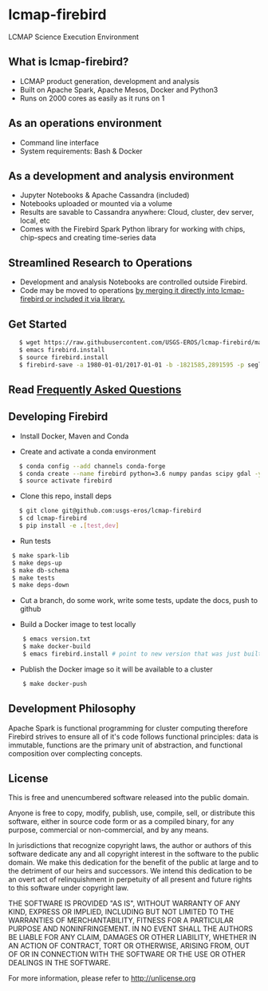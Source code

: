 # lcmap-firebird
LCMAP Science Execution Environment

## What is lcmap-firebird?
* LCMAP product generation, development and analysis
* Built on Apache Spark, Apache Mesos, Docker and Python3
* Runs on 2000 cores as easily as it runs on 1

## As an operations environment
* Command line interface
* System requirements: Bash & Docker

## As a development and analysis environment
* Jupyter Notebooks & Apache Cassandra (included)
* Notebooks uploaded or mounted via a volume 
* Results are savable to Cassandra anywhere: Cloud, cluster, dev server, local, etc
* Comes with the Firebird Spark Python library for working with chips, chip-specs and creating time-series data

## Streamlined Research to Operations
* Development and analysis Notebooks are controlled outside Firebird.
* Code may be moved to operations [by merging it directly into lcmap-firebird or included it via library.](#developing-firebird)


## Get Started
```bash
   $ wget https://raw.githubusercontent.com/USGS-EROS/lcmap-firebird/master/firebird.install.example -O firebird.install
   $ emacs firebird.install
   $ source firebird.install
   $ firebird-save -a 1980-01-01/2017-01-01 -b -1821585,2891595 -p seglength -p ccd -d 2014-01-01 
```

## Read [Frequently Asked Questions](faq.md)

## Developing Firebird

* Install Docker, Maven and Conda

* Create and activate a conda environment
```bash
   $ conda config --add channels conda-forge
   $ conda create --name firebird python=3.6 numpy pandas scipy gdal -y
   $ source activate firebird
```

* Clone this repo, install deps
```bash
   $ git clone git@github.com:usgs-eros/lcmap-firebird
   $ cd lcmap-firebird
   $ pip install -e .[test,dev]
```

* Run tests
```bash
 $ make spark-lib
 $ make deps-up
 $ make db-schema
 $ make tests
 $ make deps-down
```

* Cut a branch, do some work, write some tests, update the docs, push to github

* Build a Docker image to test locally
```bash
    $ emacs version.txt
    $ make docker-build
    $ emacs firebird.install # point to new version that was just built
```

* Publish the Docker image so it will be available to a cluster
```bash
    $ make docker-push
```

## Development Philosophy
Apache Spark is functional programming for cluster computing therefore
Firebird strives to ensure all of it's code follows functional principles:
data is immutable, functions are the primary unit of abstraction, and functional 
composition over complecting concepts.

## License
This is free and unencumbered software released into the public domain.

Anyone is free to copy, modify, publish, use, compile, sell, or
distribute this software, either in source code form or as a compiled
binary, for any purpose, commercial or non-commercial, and by any
means.

In jurisdictions that recognize copyright laws, the author or authors
of this software dedicate any and all copyright interest in the
software to the public domain. We make this dedication for the benefit
of the public at large and to the detriment of our heirs and
successors. We intend this dedication to be an overt act of
relinquishment in perpetuity of all present and future rights to this
software under copyright law.

THE SOFTWARE IS PROVIDED "AS IS", WITHOUT WARRANTY OF ANY KIND,
EXPRESS OR IMPLIED, INCLUDING BUT NOT LIMITED TO THE WARRANTIES OF
MERCHANTABILITY, FITNESS FOR A PARTICULAR PURPOSE AND NONINFRINGEMENT.
IN NO EVENT SHALL THE AUTHORS BE LIABLE FOR ANY CLAIM, DAMAGES OR
OTHER LIABILITY, WHETHER IN AN ACTION OF CONTRACT, TORT OR OTHERWISE,
ARISING FROM, OUT OF OR IN CONNECTION WITH THE SOFTWARE OR THE USE OR
OTHER DEALINGS IN THE SOFTWARE.

For more information, please refer to <http://unlicense.org>
